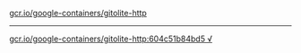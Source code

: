 [gcr.io/google-containers/gitolite-http](https://hub.docker.com/r/anjia0532/gitolite-http/tags/) 

----
[gcr.io/google-containers/gitolite-http:604c51b84bd5 √](https://hub.docker.com/r/anjia0532/gitolite-http/tags/)

